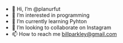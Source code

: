 - 👋 Hi, I’m @planurfut
- 👀 I’m interested in programming
- 🌱 I’m currently learning Pyhton
- 💞️ I’m looking to collaborate on Instagram
- 📫 How to reach me billparkley@gmail.com

<!---
Ismail2307/Ismail2307 is a ✨ special ✨ repository because its `README.md` (this file) appears on your GitHub profile.
You can click the Preview link to take a look at your changes.
--->

